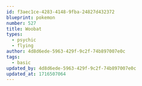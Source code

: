 ```yaml
---
id: f3aec1ce-4283-4148-9fba-24827d432372
blueprint: pokemon
number: 527
title: Woobat
types:
  - psychic
  - flying
author: 4d8d6ede-5963-429f-9c2f-74b897007e0c
tags:
  - basic
updated_by: 4d8d6ede-5963-429f-9c2f-74b897007e0c
updated_at: 1716507064
---
```

